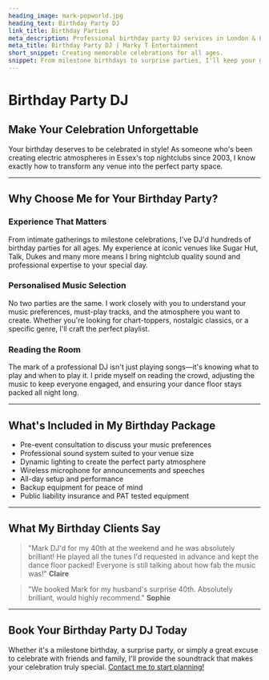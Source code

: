```yaml
---
heading_image: mark-popworld.jpg
heading_text: Birthday Party DJ
link_title: Birthday Parties
meta_description: Professional birthday party DJ services in London & Essex. Book Marky T to create the perfect atmosphere for your celebration with personalised music and expert crowd reading.
meta_title: Birthday Party DJ | Marky T Entertainment
short_snippet: Creating memorable celebrations for all ages.
snippet: From milestone birthdays to surprise parties, I'll keep your guests dancing all night long.
---
```


# Birthday Party DJ

## Make Your Celebration Unforgettable

Your birthday deserves to be celebrated in style! As someone who's been creating electric atmospheres in Essex's top nightclubs since 2003, I know exactly how to transform any venue into the perfect party space.

---

## Why Choose Me for Your Birthday Party?

### Experience That Matters

From intimate gatherings to milestone celebrations, I've DJ'd hundreds of birthday parties for all ages. My experience at iconic venues like Sugar Hut, Talk, Dukes and many more means I bring nightclub quality sound and professional expertise to your special day.

### Personalised Music Selection

No two parties are the same. I work closely with you to understand your music preferences, must-play tracks, and the atmosphere you want to create. Whether you're looking for chart-toppers, nostalgic classics, or a specific genre, I'll craft the perfect playlist.

### Reading the Room

The mark of a professional DJ isn't just playing songs—it's knowing what to play and when to play it. I pride myself on reading the crowd, adjusting the music to keep everyone engaged, and ensuring your dance floor stays packed all night long.

---

## What's Included in My Birthday Package

- Pre-event consultation to discuss your music preferences
- Professional sound system suited to your venue size
- Dynamic lighting to create the perfect party atmosphere
- Wireless microphone for announcements and speeches
- All-day setup and performance
- Backup equipment for peace of mind
- Public liability insurance and PAT tested equipment

---

## What My Birthday Clients Say

> "Mark DJ'd for my 40th at the weekend and he was absolutely brilliant! He played all the tunes I'd requested in advance and kept the dance floor packed! Everyone is still talking about how fab the music was!" **Claire**

> "We booked Mark for my husband's surprise 40th. Absolutely brilliant, would highly recommend." **Sophie**

---

## Book Your Birthday Party DJ Today

Whether it's a milestone birthday, a surprise party, or simply a great excuse to celebrate with friends and family, I'll provide the soundtrack that makes your celebration truly special. [Contact me to start planning!](/contact/)
